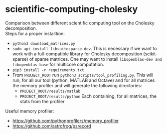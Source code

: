 # scientific-computing-cholesky

Comparison between different scientific computing tool on the Cholesky decomposition.  
Steps for a proper installtion:

* `python3 download_matrices.py`
* `sudo apt install libsuitesparse-dev`. This is necessary if we want to work with a full-compatible library for Cholesky decomposition (scikit-sparse) of sparse matrices. One may want to install `libopenblas-dev and libopenblas-base` for multicore computation.
* `pip3 install -r requirements.txt`
* From `PROJECT_ROOT` run `python3 scripts/tool_profiling.py`. This will run, for all our tool (python, MATLAB and Octave) and for all matrices the memory profiler and will generate the following directories:
  * `PROJECT_ROOT/results/matlab`
  * `PROJECT_ROOT/results/python`
  Each containing, for all matrices, the stats from the profiler

Useful memory profiler:

* https://github.com/pythonprofilers/memory_profiler
* https://github.com/astrofrog/psrecord
